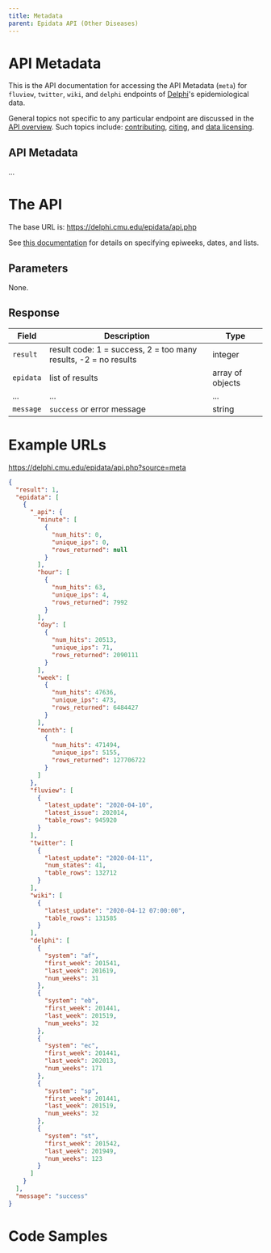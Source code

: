 ```yaml
---
title: Metadata
parent: Epidata API (Other Diseases)
---
```


# API Metadata

This is the API documentation for accessing the API Metadata (`meta`) for `fluview`, `twitter`, `wiki`, and `delphi` endpoints of [Delphi](https://delphi.cmu.edu/)'s epidemiological data.


General topics not specific to any particular endpoint are discussed in the
[API overview](README.md). Such topics include:
[contributing](README.md#contributing), [citing](README.md#citing), and
[data licensing](README.md#data-licensing).

## API Metadata

... <!-- TODO -->

# The API

The base URL is: https://delphi.cmu.edu/epidata/api.php

See [this documentation](README.md) for details on specifying epiweeks, dates, and lists.

## Parameters

None.

## Response

| Field | Description | Type |
| --- | --- | --- |
| `result` | result code: 1 = success, 2 = too many results, -2 = no results | integer |
| `epidata` | list of results | array of objects |
| ... | ... | ... | <!-- TODO -->
| `message` | `success` or error message | string |

# Example URLs

https://delphi.cmu.edu/epidata/api.php?source=meta

```json
{
  "result": 1,
  "epidata": [
    {
      "_api": {
        "minute": [
          {
            "num_hits": 0,
            "unique_ips": 0,
            "rows_returned": null
          }
        ],
        "hour": [
          {
            "num_hits": 63,
            "unique_ips": 4,
            "rows_returned": 7992
          }
        ],
        "day": [
          {
            "num_hits": 20513,
            "unique_ips": 71,
            "rows_returned": 2090111
          }
        ],
        "week": [
          {
            "num_hits": 47636,
            "unique_ips": 473,
            "rows_returned": 6484427
          }
        ],
        "month": [
          {
            "num_hits": 471494,
            "unique_ips": 5155,
            "rows_returned": 127706722
          }
        ]
      },
      "fluview": [
        {
          "latest_update": "2020-04-10",
          "latest_issue": 202014,
          "table_rows": 945920
        }
      ],
      "twitter": [
        {
          "latest_update": "2020-04-11",
          "num_states": 41,
          "table_rows": 132712
        }
      ],
      "wiki": [
        {
          "latest_update": "2020-04-12 07:00:00",
          "table_rows": 131585
        }
      ],
      "delphi": [
        {
          "system": "af",
          "first_week": 201541,
          "last_week": 201619,
          "num_weeks": 31
        },
        {
          "system": "eb",
          "first_week": 201441,
          "last_week": 201519,
          "num_weeks": 32
        },
        {
          "system": "ec",
          "first_week": 201441,
          "last_week": 202013,
          "num_weeks": 171
        },
        {
          "system": "sp",
          "first_week": 201441,
          "last_week": 201519,
          "num_weeks": 32
        },
        {
          "system": "st",
          "first_week": 201542,
          "last_week": 201949,
          "num_weeks": 123
        }
      ]
    }
  ],
  "message": "success"
}
```

# Code Samples

<!-- TODO: fix -->
